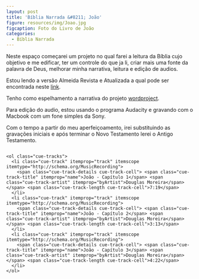 ```yaml
---
layout: post
title: 'Bíblia Narrada &#8211; João'
figure: resources/img/Joao.jpg
figcaption: Foto do Livro de João
categories:
  - Bíblia Narrada
---
```

Neste espaço começarei um projeto no qual farei a leitura da Bíblia cujo objetivo e me edificar, ter um controle do que ja li, criar mais uma fonte da palavra de Deus, melhorar minha narrativa, leitura e edição de audios.

Estou lendo a versão Almeida Revista e Atualizada a qual pode ser encontrada neste <a href="http://biblia.com.br/joaoferreiraalmeidarevistaatualizada/" target="_blank">link</a>.

Tenho como espelhamento a narrativa do projeto <a href="https://www.wordproject.org/bibles/audio/04_portuguese/" target="_blank">wordproject</a>.

Para edição do audio, estou usando o programa Audacity e gravando com o Macbook com um fone simples da Sony.

Com o tempo a partir do meu aperfeiçoamento, irei substituindo as gravações iniciais e após terminar o Novo Testamento lerei o Antigo Testamento.

<div class="cue-playlist-container">
  <div class="cue-playlist" itemscope itemtype="http://schema.org/MusicPlaylist">
    <meta itemprop="numTracks" content="3" />
    <audio src="/resources/mp3/biblia-narrada/joao/joao-1.mp3" controls preload="none" class="cue-audio" style="width: 100%; height: auto"></audio>

    <ol class="cue-tracks">
      <li class="cue-track" itemprop="track" itemscope itemtype="http://schema.org/MusicRecording">
        <span class="cue-track-details cue-track-cell"> <span class="cue-track-title" itemprop="name">João - Capítulo 1</span> <span class="cue-track-artist" itemprop="byArtist">Douglas Moreira</span> </span> <span class="cue-track-length cue-track-cell">7:19</span>
      </li>
      <li class="cue-track" itemprop="track" itemscope itemtype="http://schema.org/MusicRecording">
        <span class="cue-track-details cue-track-cell"> <span class="cue-track-title" itemprop="name">João - Capítulo 2</span> <span class="cue-track-artist" itemprop="byArtist">Douglas Moreira</span> </span> <span class="cue-track-length cue-track-cell">3:13</span>
      </li>
      <li class="cue-track" itemprop="track" itemscope itemtype="http://schema.org/MusicRecording">
        <span class="cue-track-details cue-track-cell"> <span class="cue-track-title" itemprop="name">João - Capítulo 3</span> <span class="cue-track-artist" itemprop="byArtist">Douglas Moreira</span> </span> <span class="cue-track-length cue-track-cell">4:22</span>
      </li>
    </ol>
  </div>
</div>